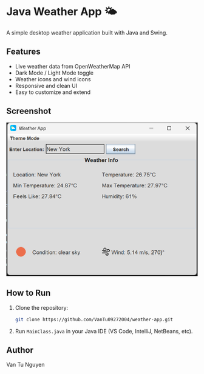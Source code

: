 # Java Weather App 🌤️

A simple desktop weather application built with Java and Swing.

## Features

- Live weather data from OpenWeatherMap API
- Dark Mode / Light Mode toggle
- Weather icons and wind icons
- Responsive and clean UI
- Easy to customize and extend

## Screenshot

![Weather App Screenshot](ss.png)


## How to Run

1. Clone the repository:
    ```bash
    git clone https://github.com/VanTu09272004/weather-app.git
    ```

2. Run `MainClass.java` in your Java IDE (VS Code, IntelliJ, NetBeans, etc).


## Author

Van Tu Nguyen
